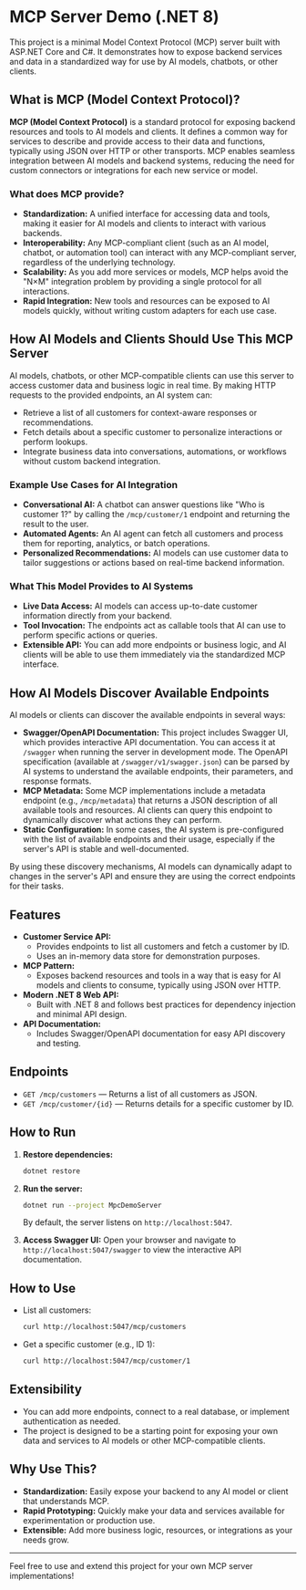 # MCP Server Demo (.NET 8)

This project is a minimal Model Context Protocol (MCP) server built with ASP.NET Core and C#. It demonstrates how to expose backend services and data in a standardized way for use by AI models, chatbots, or other clients.

## What is MCP (Model Context Protocol)?

**MCP (Model Context Protocol)** is a standard protocol for exposing backend resources and tools to AI models and clients. It defines a common way for services to describe and provide access to their data and functions, typically using JSON over HTTP or other transports. MCP enables seamless integration between AI models and backend systems, reducing the need for custom connectors or integrations for each new service or model.

### What does MCP provide?

- **Standardization:** A unified interface for accessing data and tools, making it easier for AI models and clients to interact with various backends.
- **Interoperability:** Any MCP-compliant client (such as an AI model, chatbot, or automation tool) can interact with any MCP-compliant server, regardless of the underlying technology.
- **Scalability:** As you add more services or models, MCP helps avoid the "N×M" integration problem by providing a single protocol for all interactions.
- **Rapid Integration:** New tools and resources can be exposed to AI models quickly, without writing custom adapters for each use case.

## How AI Models and Clients Should Use This MCP Server

AI models, chatbots, or other MCP-compatible clients can use this server to access customer data and business logic in real time. By making HTTP requests to the provided endpoints, an AI system can:

- Retrieve a list of all customers for context-aware responses or recommendations.
- Fetch details about a specific customer to personalize interactions or perform lookups.
- Integrate business data into conversations, automations, or workflows without custom backend integration.

### Example Use Cases for AI Integration

- **Conversational AI:** A chatbot can answer questions like "Who is customer 1?" by calling the `/mcp/customer/1` endpoint and returning the result to the user.
- **Automated Agents:** An AI agent can fetch all customers and process them for reporting, analytics, or batch operations.
- **Personalized Recommendations:** AI models can use customer data to tailor suggestions or actions based on real-time backend information.

### What This Model Provides to AI Systems

- **Live Data Access:** AI models can access up-to-date customer information directly from your backend.
- **Tool Invocation:** The endpoints act as callable tools that AI can use to perform specific actions or queries.
- **Extensible API:** You can add more endpoints or business logic, and AI clients will be able to use them immediately via the standardized MCP interface.

## How AI Models Discover Available Endpoints

AI models or clients can discover the available endpoints in several ways:

- **Swagger/OpenAPI Documentation:** This project includes Swagger UI, which provides interactive API documentation. You can access it at `/swagger` when running the server in development mode. The OpenAPI specification (available at `/swagger/v1/swagger.json`) can be parsed by AI systems to understand the available endpoints, their parameters, and response formats.
- **MCP Metadata:** Some MCP implementations include a metadata endpoint (e.g., `/mcp/metadata`) that returns a JSON description of all available tools and resources. AI clients can query this endpoint to dynamically discover what actions they can perform.
- **Static Configuration:** In some cases, the AI system is pre-configured with the list of available endpoints and their usage, especially if the server's API is stable and well-documented.

By using these discovery mechanisms, AI models can dynamically adapt to changes in the server's API and ensure they are using the correct endpoints for their tasks.

## Features

- **Customer Service API:**
  - Provides endpoints to list all customers and fetch a customer by ID.
  - Uses an in-memory data store for demonstration purposes.
- **MCP Pattern:**
  - Exposes backend resources and tools in a way that is easy for AI models and clients to consume, typically using JSON over HTTP.
- **Modern .NET 8 Web API:**
  - Built with .NET 8 and follows best practices for dependency injection and minimal API design.
- **API Documentation:**
  - Includes Swagger/OpenAPI documentation for easy API discovery and testing.

## Endpoints

- `GET /mcp/customers` — Returns a list of all customers as JSON.
- `GET /mcp/customer/{id}` — Returns details for a specific customer by ID.

## How to Run

1. **Restore dependencies:**
   ```sh
   dotnet restore
   ```
2. **Run the server:**

   ```sh
   dotnet run --project MpcDemoServer
   ```

   By default, the server listens on `http://localhost:5047`.

3. **Access Swagger UI:**
   Open your browser and navigate to `http://localhost:5047/swagger` to view the interactive API documentation.

## How to Use

- List all customers:
  ```sh
  curl http://localhost:5047/mcp/customers
  ```
- Get a specific customer (e.g., ID 1):
  ```sh
  curl http://localhost:5047/mcp/customer/1
  ```

## Extensibility

- You can add more endpoints, connect to a real database, or implement authentication as needed.
- The project is designed to be a starting point for exposing your own data and services to AI models or other MCP-compatible clients.

## Why Use This?

- **Standardization:** Easily expose your backend to any AI model or client that understands MCP.
- **Rapid Prototyping:** Quickly make your data and services available for experimentation or production use.
- **Extensible:** Add more business logic, resources, or integrations as your needs grow.

---

Feel free to use and extend this project for your own MCP server implementations!
